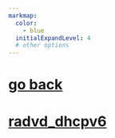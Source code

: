 ```yaml
---
markmap:
  color:
    - blue
  initialExpandLevel: 4
  # other options
---
```


# [go back](../index.html)
# [radvd_dhcpv6](radvd_dhcpv6/index.html)

